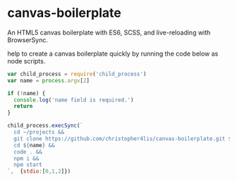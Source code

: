 # canvas-boilerplate
An HTML5 canvas boilerplate with ES6, SCSS, and live-reloading with BrowserSync.

help to create a canvas boilerplate quickly by running the code below as node scripts.

``` js
var child_process = require('child_process')
var name = process.argv[2]

if (!name) {
  console.log('name field is required.')
  return
}

child_process.execSync(`
  cd ~/projects &&
  git clone https://github.com/christopher4lis/canvas-boilerplate.git ${name} &&
  cd ${name} &&
  code . &&
  npm i && 
  npm start
`,  {stdio:[0,1,2]})
```
